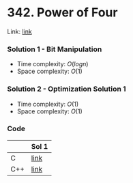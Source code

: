 # 342. Power of Four
Link: [link](https://leetcode.com/problems/power-of-four/)

### Solution 1 - Bit Manipulation
* Time complexity: $O(log n)$
* Space complexity: $O(1)$

### Solution 2 - Optimization Solution 1
* Time complexity: $O(1)$
* Space complexity: $O(1)$

### Code
||Sol 1|
|-|-|
|C|[link](./sol_1/main.c)|
|C++|[link](./sol_1/main.cpp)|